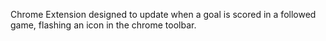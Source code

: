 Chrome Extension designed to update when a goal is scored in a followed game, flashing an icon in the chrome toolbar.